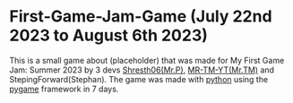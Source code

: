 # First-Game-Jam-Game (July 22nd 2023 to August 6th 2023)
This is a small game about (placeholder) that was made for My First Game Jam: Summer 2023 by 3 devs [Shresth06(Mr.P)](https://github.com/shresth06), [MR-TM-YT(Mr.TM)](https://github.com/Mr-TM-YT) and StepingForward(Stephan).
The game was made with [python](https://www.python.org/) using the [pygame](https://www.pygame.org/news) framework in 7 days.
